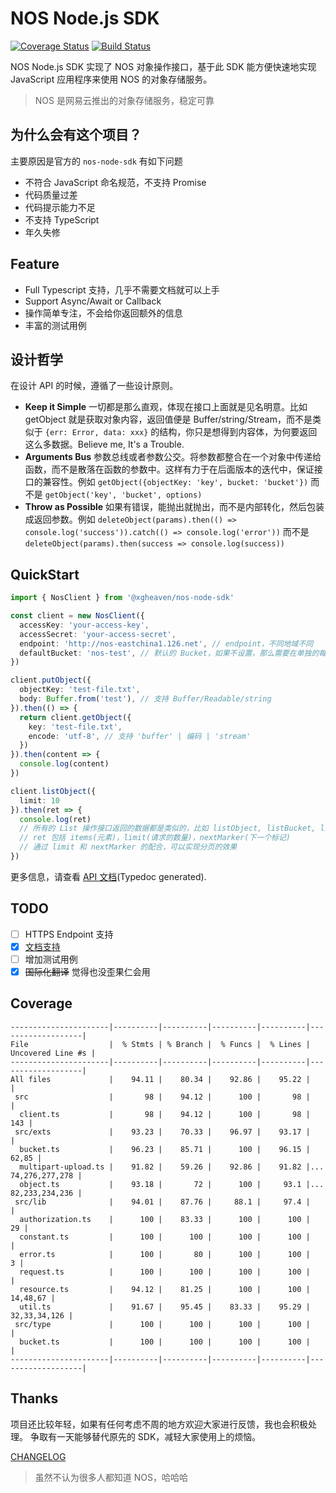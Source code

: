# NOS Node.js SDK

[![Coverage Status](https://coveralls.io/repos/github/XGHeaven/nos-node-sdk/badge.svg?branch=master)](https://coveralls.io/github/XGHeaven/nos-node-sdk?branch=master)
[![Build Status](https://travis-ci.org/XGHeaven/nos-node-sdk.svg?branch=master)](https://travis-ci.org/XGHeaven/nos-node-sdk)

NOS Node.js SDK 实现了 NOS 对象操作接口，基于此 SDK 能方便快速地实现 JavaScript 应用程序来使用 NOS 的对象存储服务。

> NOS 是网易云推出的对象存储服务，稳定可靠

## 为什么会有这个项目？

主要原因是官方的 `nos-node-sdk` 有如下问题

- 不符合 JavaScript 命名规范，不支持 Promise
- 代码质量过差
- 代码提示能力不足
- 不支持 TypeScript
- 年久失修

## Feature

- Full Typescript 支持，几乎不需要文档就可以上手
- Support Async/Await or Callback
- 操作简单专注，不会给你返回额外的信息
- 丰富的测试用例

## 设计哲学

在设计 API 的时候，遵循了一些设计原则。

- **Keep it Simple** 一切都是那么直观，体现在接口上面就是见名明意。比如 getObject 就是获取对象内容，返回值便是 Buffer/string/Stream，而不是类似于 `{err: Error, data: xxx}` 的结构，你只是想得到内容体，为何要返回这么多数据。Believe me, It's a Trouble.
- **Arguments Bus** 参数总线或者参数公交。将参数都整合在一个对象中传递给函数，而不是散落在函数的参数中。这样有力于在后面版本的迭代中，保证接口的兼容性。例如 `getObject({objectKey: 'key', bucket: 'bucket'})` 而不是 `getObject('key', 'bucket', options)`
- **Throw as Possible** 如果有错误，能抛出就抛出，而不是内部转化，然后包装成返回参数。例如 `deleteObject(params).then(() => console.log('success')).catch(() => console.log('error'))` 而不是 `deleteObject(params).then(success => console.log(success))`

## QuickStart

```typescript
import { NosClient } from '@xgheaven/nos-node-sdk'

const client = new NosClient({
  accessKey: 'your-access-key',
  accessSecret: 'your-access-secret',
  endpoint: 'http://nos-eastchina1.126.net', // endpoint，不同地域不同
  defaultBucket: 'nos-test', // 默认的 Bucket，如果不设置，那么需要在单独的每次请求中进行设置
})

client.putObject({
  objectKey: 'test-file.txt',
  body: Buffer.from('test'), // 支持 Buffer/Readable/string
}).then(() => {
  return client.getObject({
    key: 'test-file.txt',
    encode: 'utf-8', // 支持 'buffer' | 编码 | 'stream'
  })
}).then(content => {
  console.log(content)
})

client.listObject({
  limit: 10
}).then(ret => {
  console.log(ret)
  // 所有的 List 操作接口返回的数据都是类似的，比如 listObject, listBucket, listParts, listMultipart
  // ret 包括 items(元素)，limit(请求的数量)，nextMarker(下一个标记)
  // 通过 limit 和 nextMarker 的配合，可以实现分页的效果
})
```

更多信息，请查看 [API 文档](http://nos-node-sdk.xgheaven.com)(Typedoc generated).

## TODO

- [ ] HTTPS Endpoint 支持
- [x] [文档支持](http://nos-node-sdk.xgheaven.com)
- [ ] 增加测试用例
- [x] ~~国际化翻译~~ 觉得也没歪果仁会用

## Coverage

```
----------------------|----------|----------|----------|----------|-------------------|
File                  |  % Stmts | % Branch |  % Funcs |  % Lines | Uncovered Line #s |
----------------------|----------|----------|----------|----------|-------------------|
All files             |    94.11 |    80.34 |    92.86 |    95.22 |                   |
 src                  |       98 |    94.12 |      100 |       98 |                   |
  client.ts           |       98 |    94.12 |      100 |       98 |               143 |
 src/exts             |    93.23 |    70.33 |    96.97 |    93.17 |                   |
  bucket.ts           |    96.23 |    85.71 |      100 |    96.15 |             62,85 |
  multipart-upload.ts |    91.82 |    59.26 |    92.86 |    91.82 |... 74,276,277,278 |
  object.ts           |    93.18 |       72 |      100 |     93.1 |... 82,233,234,236 |
 src/lib              |    94.01 |    87.76 |     88.1 |     97.4 |                   |
  authorization.ts    |      100 |    83.33 |      100 |      100 |                29 |
  constant.ts         |      100 |      100 |      100 |      100 |                   |
  error.ts            |      100 |       80 |      100 |      100 |                 3 |
  request.ts          |      100 |      100 |      100 |      100 |                   |
  resource.ts         |    94.12 |    81.25 |      100 |      100 |          14,48,67 |
  util.ts             |    91.67 |    95.45 |    83.33 |    95.29 |      32,33,34,126 |
 src/type             |      100 |      100 |      100 |      100 |                   |
  bucket.ts           |      100 |      100 |      100 |      100 |                   |
----------------------|----------|----------|----------|----------|-------------------|
```

## Thanks

项目还比较年轻，如果有任何考虑不周的地方欢迎大家进行反馈，我也会积极处理。
争取有一天能够替代原先的 SDK，减轻大家使用上的烦恼。

[CHANGELOG](./CHANGELOG.md)

> 虽然不认为很多人都知道 NOS，哈哈哈
